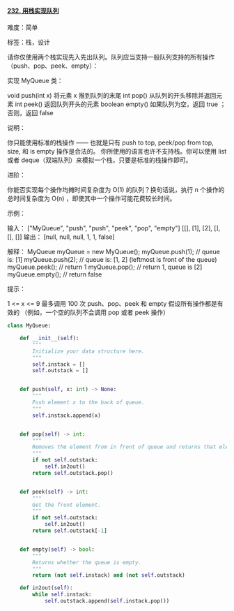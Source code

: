#### [232. 用栈实现队列](https://leetcode-cn.com/problems/implement-queue-using-stacks/)

难度：简单

标签：栈，设计

请你仅使用两个栈实现先入先出队列。队列应当支持一般队列支持的所有操作（push、pop、peek、empty）：

实现 MyQueue 类：

void push(int x) 将元素 x 推到队列的末尾
int pop() 从队列的开头移除并返回元素
int peek() 返回队列开头的元素
boolean empty() 如果队列为空，返回 true ；否则，返回 false


说明：

你只能使用标准的栈操作 —— 也就是只有 push to top, peek/pop from top, size, 和 is empty 操作是合法的。
你所使用的语言也许不支持栈。你可以使用 list 或者 deque（双端队列）来模拟一个栈，只要是标准的栈操作即可。


进阶：

你能否实现每个操作均摊时间复杂度为 O(1) 的队列？换句话说，执行 n 个操作的总时间复杂度为 O(n) ，即使其中一个操作可能花费较长时间。


示例：

输入：
["MyQueue", "push", "push", "peek", "pop", "empty"]
[[], [1], [2], [], [], []]
输出：
[null, null, null, 1, 1, false]

解释：
MyQueue myQueue = new MyQueue();
myQueue.push(1); // queue is: [1]
myQueue.push(2); // queue is: [1, 2] (leftmost is front of the queue)
myQueue.peek(); // return 1
myQueue.pop(); // return 1, queue is [2]
myQueue.empty(); // return false


提示：

1 <= x <= 9
最多调用 100 次 push、pop、peek 和 empty
假设所有操作都是有效的 （例如，一个空的队列不会调用 pop 或者 peek 操作）

```python
class MyQueue:

    def __init__(self):
        """
        Initialize your data structure here.
        """
        self.instack = []
        self.outstack = []


    def push(self, x: int) -> None:
        """
        Push element x to the back of queue.
        """
        self.instack.append(x)


    def pop(self) -> int:
        """
        Removes the element from in front of queue and returns that element.
        """
        if not self.outstack:
            self.in2out()
        return self.outstack.pop()


    def peek(self) -> int:
        """
        Get the front element.
        """
        if not self.outstack:
            self.in2out()
        return self.outstack[-1]


    def empty(self) -> bool:
        """
        Returns whether the queue is empty.
        """
        return (not self.instack) and (not self.outstack)

    def in2out(self):
        while self.instack:
            self.outstack.append(self.instack.pop())
```

